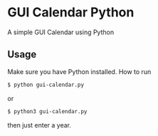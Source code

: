 # GUI Calendar Python
A simple GUI Calendar using Python
## Usage
Make sure you have Python installed.
How to run
```bash
$ python gui-calendar.py
```
or
```bash
$ python3 gui-calendar.py
```
then just enter a year.